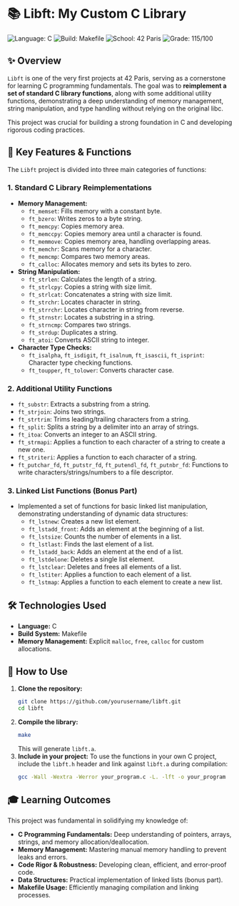 # 📚 Libft: My Custom C Library

![Language: C](https://img.shields.io/badge/Language-C-blue.svg)
![Build: Makefile](https://img.shields.io/badge/Build-Makefile-green.svg)
![School: 42 Paris](https://img.shields.io/badge/School-42_Paris-orange.svg)
![Grade: 115/100](https://img.shields.io/badge/Grade-115/100-brightgreen.svg)

## ✨ Overview

`Libft` is one of the very first projects at 42 Paris, serving as a cornerstone for learning C programming fundamentals. The goal was to **reimplement a set of standard C library functions**, along with some additional utility functions, demonstrating a deep understanding of memory management, string manipulation, and type handling without relying on the original libc.

This project was crucial for building a strong foundation in C and developing rigorous coding practices.

## 🌟 Key Features & Functions

The `Libft` project is divided into three main categories of functions:

### **1. Standard C Library Reimplementations**

*   **Memory Management:**
    *   `ft_memset`: Fills memory with a constant byte.
    *   `ft_bzero`: Writes zeros to a byte string.
    *   `ft_memcpy`: Copies memory area.
    *   `ft_memccpy`: Copies memory area until a character is found.
    *   `ft_memmove`: Copies memory area, handling overlapping areas.
    *   `ft_memchr`: Scans memory for a character.
    *   `ft_memcmp`: Compares two memory areas.
    *   `ft_calloc`: Allocates memory and sets its bytes to zero.
*   **String Manipulation:**
    *   `ft_strlen`: Calculates the length of a string.
    *   `ft_strlcpy`: Copies a string with size limit.
    *   `ft_strlcat`: Concatenates a string with size limit.
    *   `ft_strchr`: Locates character in string.
    *   `ft_strrchr`: Locates character in string from reverse.
    *   `ft_strnstr`: Locates a substring in a string.
    *   `ft_strncmp`: Compares two strings.
    *   `ft_strdup`: Duplicates a string.
    *   `ft_atoi`: Converts ASCII string to integer.
*   **Character Type Checks:**
    *   `ft_isalpha`, `ft_isdigit`, `ft_isalnum`, `ft_isascii`, `ft_isprint`: Character type checking functions.
    *   `ft_toupper`, `ft_tolower`: Converts character case.

### **2. Additional Utility Functions**

*   `ft_substr`: Extracts a substring from a string.
*   `ft_strjoin`: Joins two strings.
*   `ft_strtrim`: Trims leading/trailing characters from a string.
*   `ft_split`: Splits a string by a delimiter into an array of strings.
*   `ft_itoa`: Converts an integer to an ASCII string.
*   `ft_strmapi`: Applies a function to each character of a string to create a new one.
*   `ft_striteri`: Applies a function to each character of a string.
*   `ft_putchar_fd`, `ft_putstr_fd`, `ft_putendl_fd`, `ft_putnbr_fd`: Functions to write characters/strings/numbers to a file descriptor.

### **3. Linked List Functions (Bonus Part)**

*   Implemented a set of functions for basic linked list manipulation, demonstrating understanding of dynamic data structures:
    *   `ft_lstnew`: Creates a new list element.
    *   `ft_lstadd_front`: Adds an element at the beginning of a list.
    *   `ft_lstsize`: Counts the number of elements in a list.
    *   `ft_lstlast`: Finds the last element of a list.
    *   `ft_lstadd_back`: Adds an element at the end of a list.
    *   `ft_lstdelone`: Deletes a single list element.
    *   `ft_lstclear`: Deletes and frees all elements of a list.
    *   `ft_lstiter`: Applies a function to each element of a list.
    *   `ft_lstmap`: Applies a function to each element to create a new list.

## 🛠️ Technologies Used

*   **Language:** C
*   **Build System:** Makefile
*   **Memory Management:** Explicit `malloc`, `free`, `calloc` for custom allocations.

## 🚀 How to Use

1.  **Clone the repository:**
    ```bash
    git clone https://github.com/yourusername/libft.git
    cd libft
    ```
2.  **Compile the library:**
    ```bash
    make
    ```
    This will generate `libft.a`.
3.  **Include in your project:**
    To use the functions in your own C project, include the `libft.h` header and link against `libft.a` during compilation:
    ```bash
    gcc -Wall -Wextra -Werror your_program.c -L. -lft -o your_program
    ```

## 🎓 Learning Outcomes

This project was fundamental in solidifying my knowledge of:

*   **C Programming Fundamentals:** Deep understanding of pointers, arrays, strings, and memory allocation/deallocation.
*   **Memory Management:** Mastering manual memory handling to prevent leaks and errors.
*   **Code Rigor & Robustness:** Developing clean, efficient, and error-proof code.
*   **Data Structures:** Practical implementation of linked lists (bonus part).
*   **Makefile Usage:** Efficiently managing compilation and linking processes.
